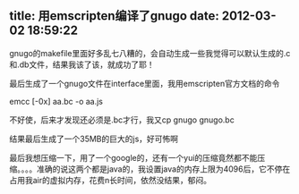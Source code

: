 title: 用emscripten编译了gnugo
date: 2012-03-02 18:59:22
---

gnugo的makefile里面好多乱七八糟的，会自动生成一些我觉得可以默认生成的.c和.db文件，结果我该了该，就成功了耶！

最后生成了一个gnugo文件在interface里面，我用emscripten官方文档的命令

emcc [-0x] aa.bc -o aa.js

不好使，后来才发现还必须是.bc才行，我又cp gnugo gnugo.bc

结果最后生成了一个35MB的巨大的js，好可怖啊

最后我想压缩一下，用了一个google的，还有一个yui的压缩竟然都不能压缩。。。。准确的说这两个都是java的，我设置java的内存上限为4096后，它不停在占用我air的虚拟内存，花费n长时间，依然没结果，郁闷。